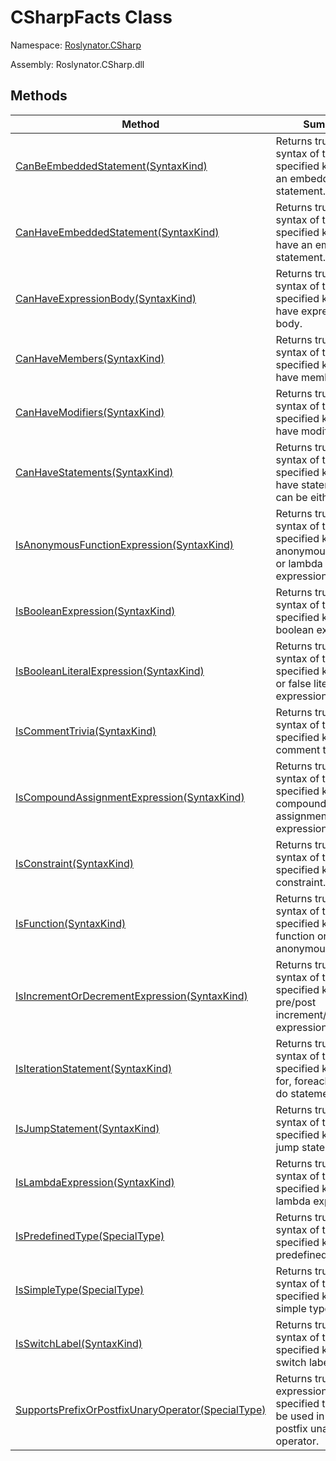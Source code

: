 # CSharpFacts Class

Namespace: [Roslynator.CSharp](../README.md)

Assembly: Roslynator\.CSharp\.dll


## Methods

| Method | Summary |
| ------ | ------- |
| [CanBeEmbeddedStatement(SyntaxKind)](CanBeEmbeddedStatement/README.md) | Returns true if a syntax of the specified kind can be an embedded statement\. |
| [CanHaveEmbeddedStatement(SyntaxKind)](CanHaveEmbeddedStatement/README.md) | Returns true if a syntax of the specified kind can have an embedded statement\. |
| [CanHaveExpressionBody(SyntaxKind)](CanHaveExpressionBody/README.md) | Returns true if a syntax of the specified kind can have expression body\. |
| [CanHaveMembers(SyntaxKind)](CanHaveMembers/README.md) | Returns true if a syntax of the specified kind can have members\. |
| [CanHaveModifiers(SyntaxKind)](CanHaveModifiers/README.md) | Returns true if a syntax of the specified kind can have modifiers\. |
| [CanHaveStatements(SyntaxKind)](CanHaveStatements/README.md) | Returns true if a syntax of the specified kind can have statements\. It can be either  or \. |
| [IsAnonymousFunctionExpression(SyntaxKind)](IsAnonymousFunctionExpression/README.md) | Returns true if a syntax of the specified kind is an anonymous method or lambda expression\. |
| [IsBooleanExpression(SyntaxKind)](IsBooleanExpression/README.md) | Returns true if a syntax of the specified kind is a boolean expression\. |
| [IsBooleanLiteralExpression(SyntaxKind)](IsBooleanLiteralExpression/README.md) | Returns true if a syntax of the specified kind is true or false literal expression\. |
| [IsCommentTrivia(SyntaxKind)](IsCommentTrivia/README.md) | Returns true if a syntax of the specified kind is comment trivia\. |
| [IsCompoundAssignmentExpression(SyntaxKind)](IsCompoundAssignmentExpression/README.md) | Returns true if a syntax of the specified kind is a compound assignment expression\. |
| [IsConstraint(SyntaxKind)](IsConstraint/README.md) | Returns true if a syntax of the specified kind is a constraint\. |
| [IsFunction(SyntaxKind)](IsFunction/README.md) | Returns true if a syntax of the specified kind if local function or anonymous function\. |
| [IsIncrementOrDecrementExpression(SyntaxKind)](IsIncrementOrDecrementExpression/README.md) | Returns true if a syntax of the specified kind is pre/post increment/decrement expression\. |
| [IsIterationStatement(SyntaxKind)](IsIterationStatement/README.md) | Returns true if a syntax of the specified kind is a for, foreach, while or do statement\. |
| [IsJumpStatement(SyntaxKind)](IsJumpStatement/README.md) | Returns true if a syntax of the specified kind is a jump statement\. |
| [IsLambdaExpression(SyntaxKind)](IsLambdaExpression/README.md) | Returns true if a syntax of the specified kind is a lambda expression\. |
| [IsPredefinedType(SpecialType)](IsPredefinedType/README.md) | Returns true if a syntax of the specified kind is a predefined type\. |
| [IsSimpleType(SpecialType)](IsSimpleType/README.md) | Returns true if a syntax of the specified kind is a simple type\. |
| [IsSwitchLabel(SyntaxKind)](IsSwitchLabel/README.md) | Returns true if a syntax of the specified kind is a switch label\. |
| [SupportsPrefixOrPostfixUnaryOperator(SpecialType)](SupportsPrefixOrPostfixUnaryOperator/README.md) | Returns true if an expression of the specified type can be used in a prefix or postfix unary operator\. |

